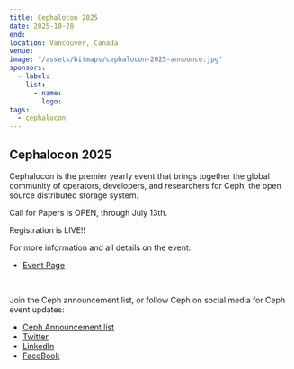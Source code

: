 ```yaml
---
title: Cephalocon 2025
date: 2025-10-28
end: 
location: Vancouver, Canada
venue:
image: "/assets/bitmaps/cephalocon-2025-announce.jpg"
sponsors:
  - label:
    list:
      - name:
        logo:
tags:
  - cephalocon
---
```


## Cephalocon 2025

Cephalocon is the premier yearly event that brings together the global
community of operators, developers, and researchers for Ceph, the open source
distributed storage system.

Call for Papers is OPEN, through July 13th. 

Registration is LIVE!!

For more information and all details on the event: 

- [Event Page](https://events.linuxfoundation.org/cephalocon/)

<br />

Join the Ceph announcement list, or follow Ceph on social media for Ceph event
updates:

- [Ceph Announcement list](https://lists.ceph.io/postorius/lists/ceph-announce.ceph.io/)
- [Twitter](https://twitter.com/ceph)
- [LinkedIn](https://www.linkedin.com/company/ceph/)
- [FaceBook](https://www.facebook.com/cephstorage/)